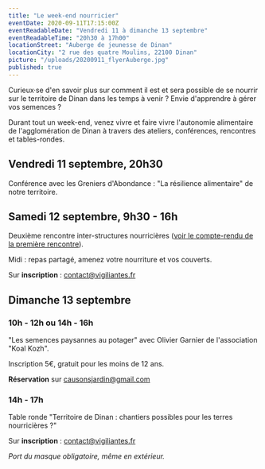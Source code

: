 ```yaml
---
title: "Le week-end nourricier"
eventDate: 2020-09-11T17:15:00Z
eventReadableDate: "Vendredi 11 à dimanche 13 septembre"
eventReadableTime: "20h30 à 17h00"
locationStreet: "Auberge de jeunesse de Dinan"
locationCity: "2 rue des quatre Moulins, 22100 Dinan"
picture: "/uploads/20200911_flyerAuberge.jpg"
published: true
---
```


Curieux·se d'en savoir plus sur comment il est et sera possible de se nourrir sur le territoire de Dinan dans les temps à venir ? Envie d'apprendre à gérer vos semences ?

Durant tout un week-end, venez vivre et faire vivre l'autonomie alimentaire de l'agglomération de Dinan à travers des ateliers, conférences, rencontres et tables-rondes.



<!--more-->

## Vendredi 11 septembre, 20h30

Conférence avec les Greniers d'Abondance : "La résilience alimentaire" de notre territoire.

## Samedi 12 septembre, 9h30 - 16h

Deuxième rencontre inter-structures nourricières ([voir le compte-rendu de la première rencontre](https://www.vigiliantes.fr/2020/07/journee-inter-association-alimentation/)).

Midi : repas partagé, amenez votre nourriture et vos couverts.

Sur **inscription** : [contact@vigiliantes.fr](mailto:contact@vigiliantes.fr)

## Dimanche 13 septembre

### 10h - 12h ou 14h - 16h
"Les semences paysannes au potager" avec Olivier Garnier de l'association "Koal Kozh".

Inscription 5€, gratuit pour les moins de 12 ans.

**Réservation** sur [causonsjardin@gmail.com](mailto:causonsjardin@gmail.com)

### 14h - 17h
Table ronde "Territoire de Dinan : chantiers possibles pour les terres nourricières ?"

Sur **inscription** : [contact@vigiliantes.fr](mailto:contact@vigiliantes.fr)


*Port du masque obligatoire, même en extérieur.*